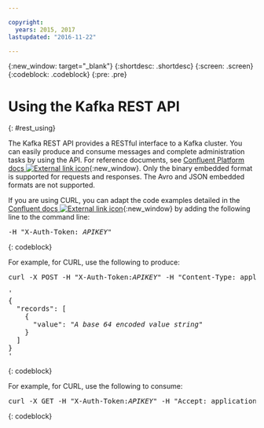 ```yaml
---

copyright:
  years: 2015, 2017
lastupdated: "2016-11-22"

---
```


{:new_window: target="_blank"}
{:shortdesc: .shortdesc}
{:screen: .screen}
{:codeblock: .codeblock}
{:pre: .pre}

# Using the Kafka REST API
{: #rest_using}

The Kafka REST API provides a RESTful interface to a Kafka
cluster. You can easily produce and consume messages and complete administration tasks by using the
API. For reference documents, see [Confluent Platform docs ![External link icon](../../icons/launch-glyph.svg "External link icon")](http://docs.confluent.io/2.0.0/){:new_window}. Only the binary embedded format is supported for requests and responses. The Avro and JSON embedded formats are not supported.

If you are using CURL, you can adapt the code
examples detailed in the [Confluent docs ![External link icon](../../icons/launch-glyph.svg "External link icon")](http://docs.confluent.io/2.0.0/){:new_window} by adding the following line to the command line:
<pre class="pre">-H "X-Auth-Token: <var class="keyword varname">APIKEY</var>"</pre>
{: codeblock}

For example, for CURL, use the following to produce:

<pre class="pre">
curl -X POST -H "X-Auth-Token:<var class="keyword varname">APIKEY</var>" -H "Content-Type: application/vnd.kafka.binary.v1+json" <var class="keyword varname">kafka-rest endpoint</var>/topics/<var class="keyword varname">topic name</var> -d 

'
{
  "records": [
    {
      "value": "<var class="keyword varname">A base 64 encoded value string</var>"
    }
  ]
}
'
</pre>
{: codeblock}

For example, for CURL, use the following to consume:
<pre class="pre">
curl -X GET -H "X-Auth-Token:<var class="keyword varname">APIKEY</var>" -H "Accept: application/vnd.kafka.binary.v1+json" <<var class="keyword varname">kafka-rest endpoint</var>/topic/<var class="keyword varname">topic name</var>/partitions/<var class="keyword varname">number of partition</var>/messages?offset=<var class="keyword varname">offset to start from</var>
</pre>
{: codeblock}

<!-- Comment from Andrew
basic introduction, definitely including health warning
-->

